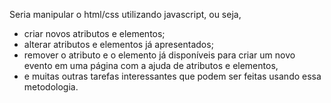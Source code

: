 
Seria manipular o html/css utilizando javascript, ou seja, 

- criar novos atributos e elementos;
- alterar atributos e elementos já apresentados;
-  remover o atributo e o elemento já disponíveis para criar um novo evento em uma página com a ajuda de atributos e elementos, 
- e muitas outras tarefas interessantes que podem ser feitas usando essa metodologia.